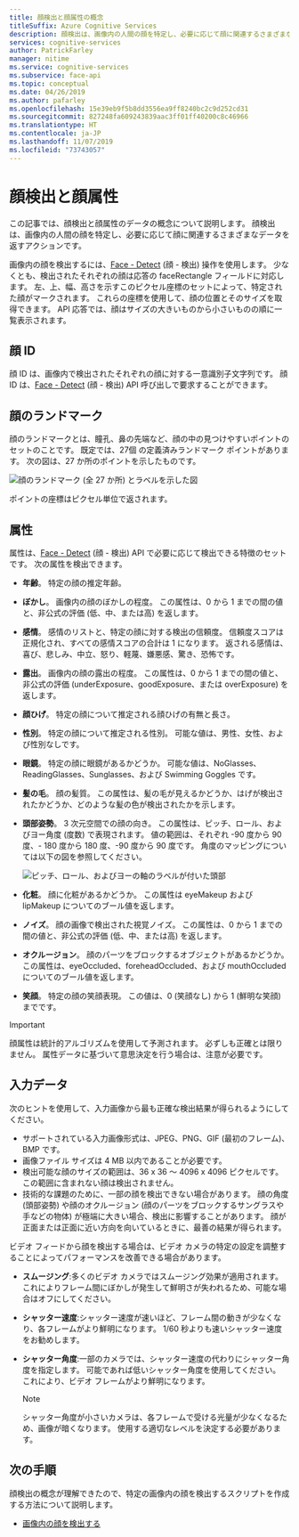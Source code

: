 ```yaml
---
title: 顔検出と顔属性の概念
titleSuffix: Azure Cognitive Services
description: 顔検出は、画像内の人間の顔を特定し、必要に応じて顔に関連するさまざまなデータを返すアクションです。
services: cognitive-services
author: PatrickFarley
manager: nitime
ms.service: cognitive-services
ms.subservice: face-api
ms.topic: conceptual
ms.date: 04/26/2019
ms.author: pafarley
ms.openlocfilehash: 15e39eb9f5b8dd3556ea9ff8240bc2c9d252cd31
ms.sourcegitcommit: 827248fa609243839aac3ff01ff40200c8c46966
ms.translationtype: HT
ms.contentlocale: ja-JP
ms.lasthandoff: 11/07/2019
ms.locfileid: "73743057"
---
```

# <a name="face-detection-and-attributes"></a>顔検出と顔属性

この記事では、顔検出と顔属性のデータの概念について説明します。 顔検出は、画像内の人間の顔を特定し、必要に応じて顔に関連するさまざまなデータを返すアクションです。

画像内の顔を検出するには、[Face - Detect](https://westus.dev.cognitive.microsoft.com/docs/services/563879b61984550e40cbbe8d/operations/563879b61984550f30395236) (顔 - 検出) 操作を使用します。 少なくとも、検出されたそれぞれの顔は応答の faceRectangle フィールドに対応します。 左、上、幅、高さを示すこのピクセル座標のセットによって、特定された顔がマークされます。 これらの座標を使用して、顔の位置とそのサイズを取得できます。 API 応答では、顔はサイズの大きいものから小さいものの順に一覧表示されます。

## <a name="face-id"></a>顔 ID

顔 ID は、画像内で検出されたそれぞれの顔に対する一意識別子文字列です。 顔 ID は、[Face - Detect](https://westus.dev.cognitive.microsoft.com/docs/services/563879b61984550e40cbbe8d/operations/563879b61984550f30395236) (顔 - 検出) API 呼び出しで要求することができます。

## <a name="face-landmarks"></a>顔のランドマーク

顔のランドマークとは、瞳孔、鼻の先端など、顔の中の見つけやすいポイントのセットのことです。 既定では、27個 の定義済みランドマーク ポイントがあります。 次の図は、27 か所のポイントを示したものです。

![顔のランドマーク (全 27 か所) とラベルを示した図](../Images/landmarks.1.jpg)

ポイントの座標はピクセル単位で返されます。

## <a name="attributes"></a>属性

属性は、[Face - Detect](https://westus.dev.cognitive.microsoft.com/docs/services/563879b61984550e40cbbe8d/operations/563879b61984550f30395236) (顔 - 検出) API で必要に応じて検出できる特徴のセットです。 次の属性を検出できます。

* **年齢**。 特定の顔の推定年齢。
* **ぼかし**。 画像内の顔のぼかしの程度。 この属性は、0 から 1 までの間の値と、非公式の評価 (低、中、または高) を返します。
* **感情**。 感情のリストと、特定の顔に対する検出の信頼度。 信頼度スコアは正規化され、すべての感情スコアの合計は 1 になります。 返される感情は、喜び、悲しみ、中立、怒り、軽蔑、嫌悪感、驚き、恐怖です。
* **露出**。 画像内の顔の露出の程度。 この属性は、0 から 1 までの間の値と、非公式の評価 (underExposure、goodExposure、または overExposure) を返します。
* **顔ひげ**。 特定の顔について推定される顔ひげの有無と長さ。
* **性別**。 特定の顔について推定される性別。 可能な値は、男性、女性、および性別なしです。
* **眼鏡**。 特定の顔に眼鏡があるかどうか。 可能な値は、NoGlasses、ReadingGlasses、Sunglasses、および Swimming Goggles です。
* **髪の毛**。 顔の髪質。 この属性は、髪の毛が見えるかどうか、はげが検出されたかどうか、どのような髪の色が検出されたかを示します。
* **頭部姿勢**。 3 次元空間での顔の向き。 この属性は、ピッチ、ロール、およびヨー角度 (度数) で表現されます。 値の範囲は、それぞれ -90 度から 90 度、- 180 度から 180 度、-90 度から 90 度です。 角度のマッピングについては以下の図を参照してください。

    ![ピッチ、ロール、およびヨーの軸のラベルが付いた頭部](../Images/headpose.1.jpg)
* **化粧**。 顔に化粧があるかどうか。 この属性は eyeMakeup および lipMakeup についてのブール値を返します。
* **ノイズ**。 顔の画像で検出された視覚ノイズ。 この属性は、0 から 1 までの間の値と、非公式の評価 (低、中、または高) を返します。
* **オクルージョン**。 顔のパーツをブロックするオブジェクトがあるかどうか。 この属性は、eyeOccluded、foreheadOccluded、および mouthOccluded についてのブール値を返します。
* **笑顔**。 特定の顔の笑顔表現。 この値は、0 (笑顔なし) から 1 (鮮明な笑顔) までです。

> [!IMPORTANT]
> 顔属性は統計的アルゴリズムを使用して予測されます。 必ずしも正確とは限りません。 属性データに基づいて意思決定を行う場合は、注意が必要です。

## <a name="input-data"></a>入力データ

次のヒントを使用して、入力画像から最も正確な検出結果が得られるようにしてください。

* サポートされている入力画像形式は、JPEG、PNG、GIF (最初のフレーム)、BMP です。
* 画像ファイル サイズは 4 MB 以内であることが必要です。
* 検出可能な顔のサイズの範囲は、36 x 36 ～ 4096 x 4096 ピクセルです。 この範囲に含まれない顔は検出されません。
* 技術的な課題のために、一部の顔を検出できない場合があります。 顔の角度 (頭部姿勢) や顔のオクルージョン (顔のパーツをブロックするサングラスや手などの物体) が極端に大きい場合、検出に影響することがあります。 顔が正面または正面に近い方向を向いているときに、最善の結果が得られます。

ビデオ フィードから顔を検出する場合は、ビデオ カメラの特定の設定を調整することによってパフォーマンスを改善できる場合があります。

* **スムージング**:多くのビデオ カメラではスムージング効果が適用されます。 これによりフレーム間にぼかしが発生して鮮明さが失われるため、可能な場合はオフにしてください。
* **シャッター速度**:シャッター速度が速いほど、フレーム間の動きが少なくなり、各フレームがより鮮明になります。 1/60 秒よりも速いシャッター速度をお勧めします。
* **シャッター角度**:一部のカメラでは、シャッター速度の代わりにシャッター角度を指定します。 可能であれば低いシャッター角度を使用してください。 これにより、ビデオ フレームがより鮮明になります。

    >[!NOTE]
    > シャッター角度が小さいカメラは、各フレームで受ける光量が少なくなるため、画像が暗くなります。 使用する適切なレベルを決定する必要があります。

## <a name="next-steps"></a>次の手順

顔検出の概念が理解できたので、特定の画像内の顔を検出するスクリプトを作成する方法について説明します。

* [画像内の顔を検出する](../Face-API-How-to-Topics/HowtoDetectFacesinImage.md)